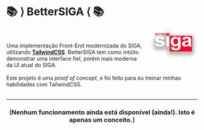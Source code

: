 <h1 text-align="center">📚 ⟩ BetterSIGA ⟨ 📚</h1>
<img align="right" width="25%" height="25%" src="readlogo.png">
<br><br>
Uma implementação Front-End modernizada do SIGA,<br>utilizando <u><b>TailwindCSS</b></u>.
BetterSIGA tem como intúito<br>demonstrar uma interface fiel, porém mais moderna<br>da UI atual do SIGA. 
<br><br>
Este projeto é uma <i>proof of concept</i>, e foi feito para eu treinar minhas<br>habilidades com TailwindCSS. 
<br><br>
<hr>
<h3 align="center"><b>⟨Nenhum funcionamento ainda está disponível (ainda!). Isto é apenas um conceito.⟩</b><h3>
<br>
<br>
